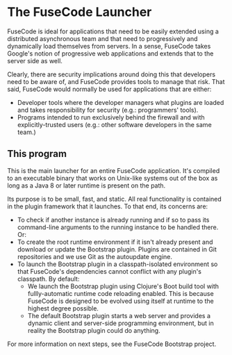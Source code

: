 # The FuseCode Launcher

FuseCode is ideal for applications that need to be easily extended using a distributed asynchronous
team and that need to progressively and dynamically load themselves from servers.  In a sense,
FuseCode takes Google's notion of progressive web applications and extends that to the server
side as well.

Clearly, there are security implications around doing this that developers need to be aware
of, and FuseCode provides tools to manage that risk.  That said, FuseCode would normally
be used for applications that are either:

* Developer tools where the developer managers what plugins are loaded and takes responsibility
  for security (e.g.: programmers' tools).
* Programs intended to run exclusively behind the firewall and with explicitly-trusted users
  (e.g.: other software developers in the same team.)

## This program

This is the main launcher for an entire FuseCode application.  It's compiled to an executable
binary that works on Unix-like systems out of the box as long as a Java 8 or later runtime
is present on the path.

Its purpose is to be small, fast, and static.  All real functionality is contained in the plugin
framework that it launches.  To that end, its concerns are:

* To check if another instance is already running and if so to pass its command-line arguments
  to the running instance to be handled there.  Or:
* To create the root runtime environment if it isn't already present and download or update the 
  Bootstrap plugin.  Plugins are contained in Git repositories and we use Git as the autoupdate
  engine.
* To launch the Bootstrap plugin in a classpath-isolated environment so that FuseCode's dependencies
  cannot conflict with any plugin's classpath.  By default:
  * We launch the Bootstrap plugin using Clojure's Boot build tool with fullly-automatic runtime
    code reloading enabled.  This is because FuseCode is designed to be evolved using itself at 
    runtime to the highest degree possible.
  * The default Bootstrap plugin starts a web server and provides a dynamic client and server-side
    programming environment, but in reality the Bootstrap plugin could do anything.

For more information on next steps, see the FuseCode Bootstrap project.

